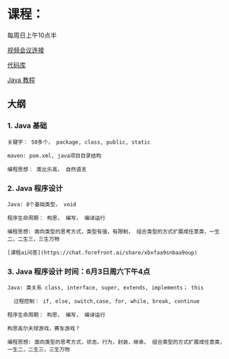 # 课程：
每周日上午10点半 

[视频会议连接](https://meet.jit.si/innox.online.class)

[代码库](https://github.com/innox-jp/java-course)

[Java 教程](https://www.runoob.com/java/java-tutorial.html)

## 大纲

### 1. Java 基础

    关键字： 50多个， package, class, public, static

    maven: pom.xml, java项目目录结构

    编程思想： 类比乐高， 自然语言

### 2. Java 程序设计
    
    Java: 8个基础类型， void

    程序生命周期： 构思， 编写， 编译运行

    编程思想: 面向类型的思考方式，类型有值，有限制， 组合类型的方式扩展成任意类，一生二，二生三，三生万物

    [课程ai问答](https://chat.forefront.ai/share/xbxfaa9snbaa9oup)

### 3. Java 程序设计 时间：6月3日周六下午4点
    
    Java: 类关系 class, interface, super, extends, implements； this

      过程控制： if, else, switch,case, for, while, break, continue

    程序生命周期： 构思， 编写， 编译运行

    构思高尔夫球游戏，赛车游戏？

    编程思想: 面向类型的思考方式，状态，行为，封装，继承， 组合类型的方式扩展成任意类，一生二，二生三，三生万物


